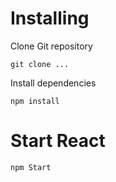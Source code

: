 # Installing

Clone Git repository
```
git clone ...
```

Install dependencies
```
npm install
```

# Start React

```
npm Start
```
